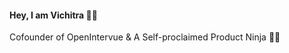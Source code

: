 <h4>Hey, I am Vichitra 👋🏻</h4>
<p>Cofounder of OpenIntervue & A Self-proclaimed Product Ninja 🥷🏻</p>
